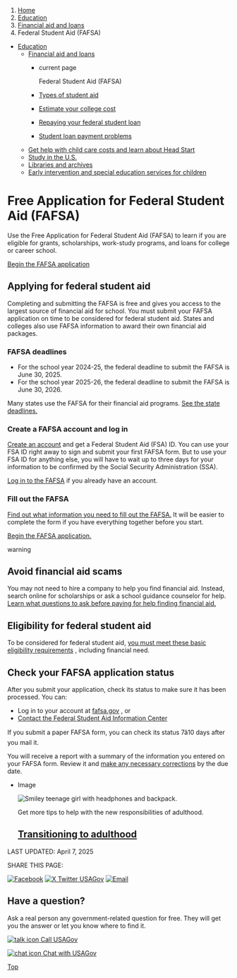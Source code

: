 1. [Home](/)
2. [Education](/education)
3. [Financial aid and loans](/financial-aid)
4. Federal Student Aid (FAFSA)

* [Education](/education)
  + [Financial aid and loans](/financial-aid)
    - current page

      Federal Student Aid (FAFSA)
    - [Types of student aid](/student-aid)
    - [Estimate your college cost](/estimate-college-cost)
    - [Repaying your federal student loan](/repaying-student-loan)
    - [Student loan payment problems](/student-loan-problems)
  + [Get help with child care costs and learn about Head Start](/child-care-head-start)
  + [Study in the U.S.](/study-in-us)
  + [Libraries and archives](/libraries-and-archives)
  + [Early intervention and special education services for children](/special-education)

Free Application for Federal Student Aid (FAFSA)
================================================

Use the Free Application for Federal Student Aid (FAFSA) to learn if you are eligible for grants, scholarships, work-study programs, and loans for college or career school.

[Begin the FAFSA application](https://studentaid.gov/h/apply-for-aid/fafsa)

**Applying for federal student aid**
------------------------------------

Completing and submitting the FAFSA is free and gives you access to the largest source of financial aid for school. You must submit your FAFSA application on time to be considered for federal student aid. States and colleges also use FAFSA information to award their own financial aid packages.

### **FAFSA deadlines**

* For the school year 2024-25, the federal deadline to submit the FAFSA is June 30, 2025.
* For the school year 2025-26, the federal deadline to submit the FAFSA is June 30, 2026.

Many states use the FAFSA for their financial aid programs.
[See the state deadlines.](https://studentaid.gov/apply-for-aid/fafsa/fafsa-deadlines)

### **Create a FAFSA account and log in**

[Create an account](https://studentaid.gov/fsa-id/create-account/launch)
and get a Federal Student Aid (FSA) ID. You can use your FSA ID right away to sign and submit your first FAFSA form. But to use your FSA ID for anything else, you will have to wait up to three days for your information to be confirmed by the Social Security Administration (SSA).

[Log in to the FAFSA](https://studentaid.gov/fsa-id/sign-in/landing)
if you already have an account.

### **Fill out the FAFSA**

[Find out what information you need to fill out the FAFSA.](https://studentaid.gov/articles/things-you-need-for-fafsa/)
It will be easier to complete the form if you have everything together before you start.

[Begin the FAFSA application.](https://studentaid.gov/h/apply-for-aid/fafsa)

warning

Avoid financial aid scams
-------------------------

You may not need to hire a company to help you find financial aid. Instead, search online for scholarships or ask a school guidance counselor for help.
[Learn what questions to ask before paying for help finding financial aid.](https://studentaid.gov/resources/scams#save-your-money)

**Eligibility for federal student aid**
---------------------------------------

To be considered for federal student aid,
[you must meet these basic eligibility requirements](https://studentaid.gov/understand-aid/eligibility/requirements)
, including financial need.

**Check your FAFSA application status**
---------------------------------------

After you submit your application, check its status to make sure it has been processed. You can:

* Log in to your account at
  [fafsa.gov](https://studentaid.gov/h/apply-for-aid/fafsa)
  , or
* [Contact the Federal Student Aid Information Center](https://studentaid.gov/help-center/contact)

If you submit a paper FAFSA form, you can check its status 7â10 days after you mail it.

You will receive a report with a summary of the information you entered on your FAFSA form. Review it and
[make any necessary corrections](https://studentaid.gov/apply-for-aid/fafsa/review-and-correct#correct-update)
by the due date.

* Image

  ![Smiley teenage girl with headphones and backpack.](https://www.usa.gov/s3/files/styles/large/public/2023-01/Banner_img_Turning_18_en.png?itok=7YjhxTo7)

  Get more tips to help with the new responsibilities of adulthood.

  [Transitioning to adulthood](/adulthood)
  ----------------------------------------

LAST UPDATED:
April 7, 2025

SHARE THIS PAGE:

[![Facebook](/themes/custom/usagov/images/social-media-icons/Facebook_Icon.svg)](https://www.facebook.com/sharer/sharer.php?u=https://www.usa.gov/fafsa&v=3)
[![X Twitter USAGov](/themes/custom/usagov/images/social-media-icons/X_Twitter_Icon.svg?version=2)](https://twitter.com/intent/tweet?source=webclient&text=https://www.usa.gov/fafsa)
[![Email](/themes/custom/usagov/images/social-media-icons/Email_Icon.svg?version=2)](mailto:?subject=https://www.usa.gov/fafsa)

Have a question?
----------------

Ask a real person any government-related question for free. They will get you the answer or let you know where to find it.

[![talk icon](/themes/custom/usagov/images/ICONS_talk.png)
Call USAGov](/phone)

[![chat icon](/themes/custom/usagov/images/ICONS_chat.png)
Chat with USAGov](/chat)

[Top](#main-content)